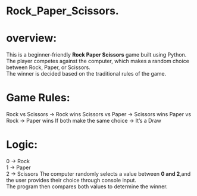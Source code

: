 # Rock_Paper_Scissors.
# overview:
This is a beginner-friendly **Rock Paper Scissors** game built using Python.  
The player competes against the computer, which makes a random choice between Rock, Paper, or Scissors.  
The winner is decided based on the traditional rules of the game.


# Game Rules:
Rock vs Scissors → Rock wins
Scissors vs Paper → Scissors wins
Paper vs Rock → Paper wins
If both make the same choice → It’s a Draw

# Logic:
0 → Rock  
1 → Paper  
2 → Scissors
The computer randomly selects a value between **0 and 2**,and the user provides their choice through console input.  
The program then compares both values to determine the winner.

